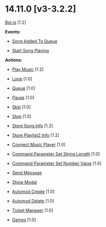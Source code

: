 # 14.11.0 [v3-3.2.2]

[Bot.js](https://github.com/Gotowka/mydbm/blob/v3/bot.js) [1.2]

**Events:**

- [Song Added To Queue](https://github.com/Gotowka/mydbm/blob/v3/events/song_added_to_queue.js)

- [Start Song Playing](https://github.com/Gotowka/mydbm/blob/v3/events/start_song_playing.js)

**Actions:**

- [Play Music](https://github.com/Gotowka/mydbm/blob/v3/actions/play_all.js) [1.2]

- [Loop](https://github.com/Gotowka/mydbm/blob/v3/actions/loop.js) [1.0]

- [Queue](https://github.com/Gotowka/mydbm/blob/v3/actions/queue.js) [1.0]

- [Pause](https://github.com/Gotowka/mydbm/blob/v3/actions/queue.js) [1.0]

- [Skip](https://github.com/Gotowka/mydbm/blob/v3/actions/skip.js) [1.0]

- [Stop](https://github.com/Gotowka/mydbm/blob/v3/actions/stop.js) [1.0]

- [Store Song Info](https://github.com/Gotowka/mydbm/blob/v3/actions/store_song_info.js) [1.2]

- [Store Playlist2 Info](https://github.com/Gotowka/mydbm/blob/v3/actions/store_playlist_info.js) [1.2]

- [Connect Music Player](https://github.com/Gotowka/mydbm/blob/v3/actions/connect_music_player.js) [1.0]

- [Command Parameter Set String Length](https://github.com/Gotowka/mydbm/blob/v3/actions/command_param_set_length.js) [1.0]

- [Command Parameter Set Number Value](https://github.com/Gotowka/mydbm/blob/v3/actions/command_param_set_value.js) [1.0]

- [Send Message](https://github.com/Gotowka/mydbm/blob/v3/actions/send_message.js)

- [Show Modal](https://github.com/Gotowka/mydbm/blob/v3/actions/show_modal.js)

- [Automod Create](https://github.com/Gotowka/mydbm/blob/v3/actions/automod_create.js) [1.0]

- [Automod Delete](https://github.com/Gotowka/mydbm/blob/v3/actions/automod_delete.js) [1.0]

- [Ticket Manager](https://github.com/Gotowka/mydbm/blob/v3/actions/ticket_manager.js) [1.0]

- [Games](https://github.com/Gotowka/mydbm/blob/v3/actions/games.js) [1.0]